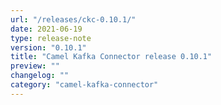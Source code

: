 ```yaml
---
url: "/releases/ckc-0.10.1/"
date: 2021-06-19
type: release-note
version: "0.10.1"
title: "Camel Kafka Connector release 0.10.1"
preview: ""
changelog: ""
category: "camel-kafka-connector"
---
```


